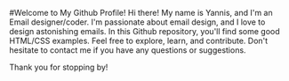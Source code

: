 #Welcome to My Github Profile!
Hi there! My name is Yannis, and I'm an Email designer/coder. I'm passionate about email design, and I love to design astonishing emails. In this Github repository, you'll find some good HTML/CSS examples. Feel free to explore, learn, and contribute. Don't hesitate to contact me if you have any questions or suggestions.

Thank you for stopping by!
